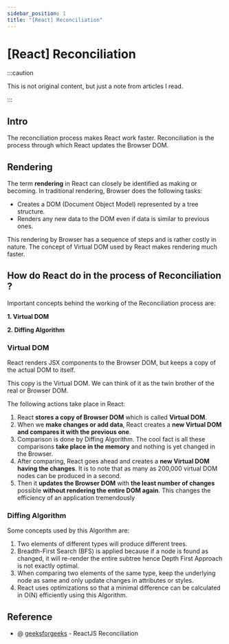 ```yaml
---
sidebar_position: 1
title: "[React] Reconciliation"
---
```


# [React] Reconciliation

:::caution

This is not original content, but just a note from articles I read.

:::

## Intro

The reconciliation process makes React work faster. Reconciliation is the process through which React updates the Browser DOM.

## Rendering

The term **rendering** in React can closely be identified as making or becoming. In traditional rendering, Browser does the following tasks:

+ Creates a DOM (Document Object Model) represented by a tree structure.
+ Renders any new data to the DOM even if data is similar to previous ones.

This rendering by Browser has a sequence of steps and is rather costly in nature. The concept of Virtual DOM used by React makes rendering much faster.

## How do React do in the process of Reconciliation ?

Important concepts behind the working of the Reconciliation process are:

**1. Virtual DOM**

**2. Diffing Algorithm**

### Virtual DOM

React renders JSX components to the Browser DOM, but keeps a copy of the actual DOM to itself.

This copy is the Virtual DOM. We can think of it as the twin brother of the real or Browser DOM.

The following actions take place in React:

1. React **stores a copy of Browser DOM** which is called **Virtual DOM**.
2. When we **make changes or add data**, React creates a **new Virtual DOM and compares it with the previous one**.
3. Comparison is done by Diffing Algorithm. The cool fact is all these comparisons **take place in the memory** and nothing is yet changed in the Browser.
4. After comparing, React goes ahead and creates a **new Virtual DOM having the changes**. It is to note that as many as 200,000 virtual DOM nodes can be produced in a second.
5. Then it **updates the Browser DOM** with **the least number of changes** possible **without rendering the entire DOM again**. This changes the efficiency of an application tremendously


### Diffing Algorithm

Some concepts used by this Algorithm are:

1. Two elements of different types will produce different trees.
2. Breadth-First Search (BFS) is applied because if a node is found as changed, it will re-render the entire subtree hence Depth First Approach is not exactly optimal. 
3. When comparing two elements of the same type, keep the underlying node as same and only update changes in attributes or styles.
4. React uses optimizations so that a minimal difference can be calculated in O(N) efficiently using this Algorithm.

###

## Reference

+ @ [geeksforgeeks](https://www.geeksforgeeks.org/reactjs-reconciliation/) - ReactJS Reconciliation
